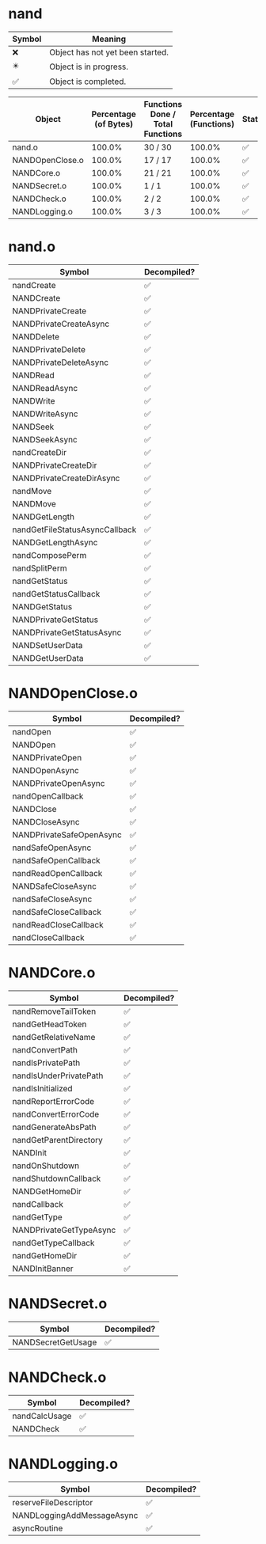 # nand
| Symbol | Meaning 
| ------------- | ------------- 
| :x: | Object has not yet been started. 
| :eight_pointed_black_star: | Object is in progress. 
| :white_check_mark: | Object is completed. 


| Object | Percentage (of Bytes) | Functions Done / Total Functions | Percentage (Functions) | Status 
| ------------- | ------------- | ------------- | ------------- | ------------- 
| nand.o | 100.0% | 30 / 30 | 100.0% | :white_check_mark: 
| NANDOpenClose.o | 100.0% | 17 / 17 | 100.0% | :white_check_mark: 
| NANDCore.o | 100.0% | 21 / 21 | 100.0% | :white_check_mark: 
| NANDSecret.o | 100.0% | 1 / 1 | 100.0% | :white_check_mark: 
| NANDCheck.o | 100.0% | 2 / 2 | 100.0% | :white_check_mark: 
| NANDLogging.o | 100.0% | 3 / 3 | 100.0% | :white_check_mark: 


# nand.o
| Symbol | Decompiled? |
| ------------- | ------------- |
| nandCreate | :white_check_mark: |
| NANDCreate | :white_check_mark: |
| NANDPrivateCreate | :white_check_mark: |
| NANDPrivateCreateAsync | :white_check_mark: |
| NANDDelete | :white_check_mark: |
| NANDPrivateDelete | :white_check_mark: |
| NANDPrivateDeleteAsync | :white_check_mark: |
| NANDRead | :white_check_mark: |
| NANDReadAsync | :white_check_mark: |
| NANDWrite | :white_check_mark: |
| NANDWriteAsync | :white_check_mark: |
| NANDSeek | :white_check_mark: |
| NANDSeekAsync | :white_check_mark: |
| nandCreateDir | :white_check_mark: |
| NANDPrivateCreateDir | :white_check_mark: |
| NANDPrivateCreateDirAsync | :white_check_mark: |
| nandMove | :white_check_mark: |
| NANDMove | :white_check_mark: |
| NANDGetLength | :white_check_mark: |
| nandGetFileStatusAsyncCallback | :white_check_mark: |
| NANDGetLengthAsync | :white_check_mark: |
| nandComposePerm | :white_check_mark: |
| nandSplitPerm | :white_check_mark: |
| nandGetStatus | :white_check_mark: |
| nandGetStatusCallback | :white_check_mark: |
| NANDGetStatus | :white_check_mark: |
| NANDPrivateGetStatus | :white_check_mark: |
| NANDPrivateGetStatusAsync | :white_check_mark: |
| NANDSetUserData | :white_check_mark: |
| NANDGetUserData | :white_check_mark: |


# NANDOpenClose.o
| Symbol | Decompiled? |
| ------------- | ------------- |
| nandOpen | :white_check_mark: |
| NANDOpen | :white_check_mark: |
| NANDPrivateOpen | :white_check_mark: |
| NANDOpenAsync | :white_check_mark: |
| NANDPrivateOpenAsync | :white_check_mark: |
| nandOpenCallback | :white_check_mark: |
| NANDClose | :white_check_mark: |
| NANDCloseAsync | :white_check_mark: |
| NANDPrivateSafeOpenAsync | :white_check_mark: |
| nandSafeOpenAsync | :white_check_mark: |
| nandSafeOpenCallback | :white_check_mark: |
| nandReadOpenCallback | :white_check_mark: |
| NANDSafeCloseAsync | :white_check_mark: |
| nandSafeCloseAsync | :white_check_mark: |
| nandSafeCloseCallback | :white_check_mark: |
| nandReadCloseCallback | :white_check_mark: |
| nandCloseCallback | :white_check_mark: |


# NANDCore.o
| Symbol | Decompiled? |
| ------------- | ------------- |
| nandRemoveTailToken | :white_check_mark: |
| nandGetHeadToken | :white_check_mark: |
| nandGetRelativeName | :white_check_mark: |
| nandConvertPath | :white_check_mark: |
| nandIsPrivatePath | :white_check_mark: |
| nandIsUnderPrivatePath | :white_check_mark: |
| nandIsInitialized | :white_check_mark: |
| nandReportErrorCode | :white_check_mark: |
| nandConvertErrorCode | :white_check_mark: |
| nandGenerateAbsPath | :white_check_mark: |
| nandGetParentDirectory | :white_check_mark: |
| NANDInit | :white_check_mark: |
| nandOnShutdown | :white_check_mark: |
| nandShutdownCallback | :white_check_mark: |
| NANDGetHomeDir | :white_check_mark: |
| nandCallback | :white_check_mark: |
| nandGetType | :white_check_mark: |
| NANDPrivateGetTypeAsync | :white_check_mark: |
| nandGetTypeCallback | :white_check_mark: |
| nandGetHomeDir | :white_check_mark: |
| NANDInitBanner | :white_check_mark: |


# NANDSecret.o
| Symbol | Decompiled? |
| ------------- | ------------- |
| NANDSecretGetUsage | :white_check_mark: |


# NANDCheck.o
| Symbol | Decompiled? |
| ------------- | ------------- |
| nandCalcUsage | :white_check_mark: |
| NANDCheck | :white_check_mark: |


# NANDLogging.o
| Symbol | Decompiled? |
| ------------- | ------------- |
| reserveFileDescriptor | :white_check_mark: |
| NANDLoggingAddMessageAsync | :white_check_mark: |
| asyncRoutine | :white_check_mark: |


